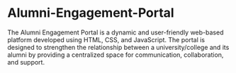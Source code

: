 # Alumni-Engagement-Portal
The Alumni Engagement Portal is a dynamic and user-friendly web-based platform developed using HTML, CSS, and JavaScript. The portal is designed to strengthen the relationship between a university/college and its alumni by providing a centralized space for communication, collaboration, and support.
